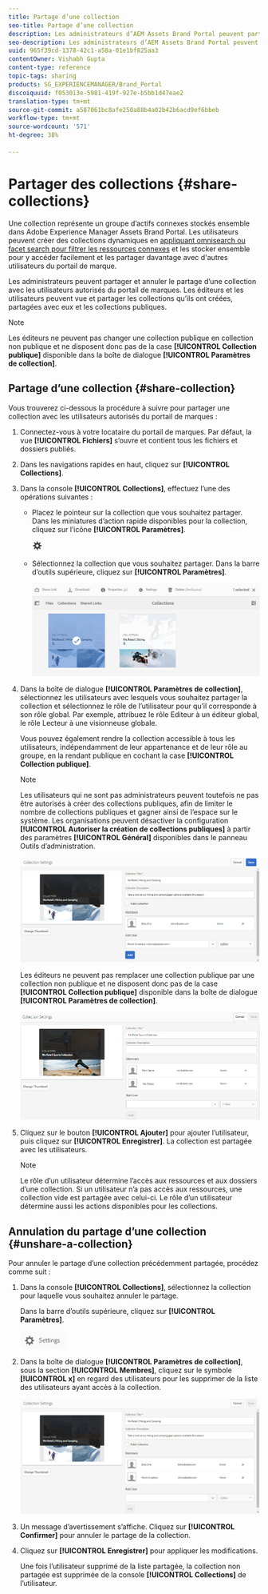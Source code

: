 ```yaml
---
title: Partage d’une collection
seo-title: Partage d’une collection
description: Les administrateurs d’AEM Assets Brand Portal peuvent partager et annuler le partage d’une collection, dynamique ou non, avec les utilisateurs autorisés. Les éditeurs peuvent uniquement visualiser et partager les collections créées par eux et partagées avec eux, ainsi que les collections publiques.
seo-description: Les administrateurs d’AEM Assets Brand Portal peuvent partager et annuler le partage d’une collection, dynamique ou non, avec les utilisateurs autorisés. Les éditeurs peuvent uniquement visualiser et partager les collections créées par eux et partagées avec eux, ainsi que les collections publiques.
uuid: 965f39cd-1378-42c1-a58a-01e1bf825aa3
contentOwner: Vishabh Gupta
content-type: reference
topic-tags: sharing
products: SG_EXPERIENCEMANAGER/Brand_Portal
discoiquuid: f053013e-5981-419f-927e-b5bb1d47eae2
translation-type: tm+mt
source-git-commit: a587061bc8afe250a88b4a02b42b6acd9ef6bbeb
workflow-type: tm+mt
source-wordcount: '571'
ht-degree: 38%

---
```



# Partager des collections {#share-collections}

Une collection représente un groupe d’actifs connexes stockés ensemble dans Adobe Experience Manager Assets Brand Portal. Les utilisateurs peuvent créer des collections dynamiques en [appliquant omnisearch ou facet search pour filtrer les ressources connexes](brand-portal-searching.md) et les stocker ensemble pour y accéder facilement et les partager davantage avec d&#39;autres utilisateurs du portail de marque.

Les administrateurs peuvent partager et annuler le partage d’une collection avec les utilisateurs autorisés du portail de marques. Les éditeurs et les utilisateurs peuvent vue et partager les collections qu’ils ont créées, partagées avec eux et les collections publiques.

>[!NOTE]
>
>Les éditeurs ne peuvent pas changer une collection publique en collection non publique et ne disposent donc pas de la case **[!UICONTROL Collection publique]** disponible dans la boîte de dialogue **[!UICONTROL Paramètres de collection]**.

## Partage d’une collection {#share-collection}

Vous trouverez ci-dessous la procédure à suivre pour partager une collection avec les utilisateurs autorisés du portail de marques :

1. Connectez-vous à votre locataire du portail de marques. Par défaut, la vue **[!UICONTROL Fichiers]** s’ouvre et contient tous les fichiers et dossiers publiés.

1. Dans les navigations rapides en haut, cliquez sur **[!UICONTROL Collections]**.

1. Dans la console **[!UICONTROL Collections]**, effectuez l’une des opérations suivantes :

   * Placez le pointeur sur la collection que vous souhaitez partager. Dans les miniatures d’action rapide disponibles pour la collection, cliquez sur l’icône **[!UICONTROL Paramètres]**.

      ![](assets/settings-icon.png)

   * Sélectionnez la collection que vous souhaitez partager. Dans la barre d’outils supérieure, cliquez sur **[!UICONTROL Paramètres]**.

      ![](assets/collection-console.png)

1. Dans la boîte de dialogue **[!UICONTROL Paramètres de collection]**, sélectionnez les utilisateurs avec lesquels vous souhaitez partager la collection et sélectionnez le rôle de l’utilisateur pour qu’il corresponde à son rôle global. Par exemple, attribuez le rôle Editeur à un éditeur global, le rôle Lecteur à une visionneuse globale.

   Vous pouvez également rendre la collection accessible à tous les utilisateurs, indépendamment de leur appartenance et de leur rôle au groupe, en la rendant publique en cochant la case **[!UICONTROL Collection publique]**.

   >[!NOTE]
   >
   >Les utilisateurs qui ne sont pas administrateurs peuvent toutefois ne pas être autorisés à créer des collections publiques, afin de limiter le nombre de collections publiques et gagner ainsi de l’espace sur le système. Les organisations peuvent désactiver la configuration **[!UICONTROL Autoriser la création de collections publiques]** à partir des paramètres **[!UICONTROL Général]** disponibles dans le panneau Outils d’administration.

   ![](assets/collection_sharingadduser.png)

   Les éditeurs ne peuvent pas remplacer une collection publique par une collection non publique et ne disposent donc pas de la case **[!UICONTROL Collection publique]** disponible dans la boîte de dialogue **[!UICONTROL Paramètres de collection]**.

   ![](assets/collection-setting-editor.png)

1. Cliquez sur le bouton **[!UICONTROL Ajouter]** pour ajouter l’utilisateur, puis cliquez sur **[!UICONTROL Enregistrer]**. La collection est partagée avec les utilisateurs.

   >[!NOTE]
   >
   >Le rôle d’un utilisateur détermine l’accès aux ressources et aux dossiers d’une collection. Si un utilisateur n’a pas accès aux ressources, une collection vide est partagée avec celui-ci. Le rôle d’un utilisateur détermine aussi les actions disponibles pour les collections.

## Annulation du partage d’une collection    {#unshare-a-collection}

Pour annuler le partage d’une collection précédemment partagée, procédez comme suit :

1. Dans la console **[!UICONTROL Collections]**, sélectionnez la collection pour laquelle vous souhaitez annuler le partage.

   Dans la barre d’outils supérieure, cliquez sur **[!UICONTROL Paramètres]**.

   ![](assets/collection_settings.png)

1. Dans la boîte de dialogue **[!UICONTROL Paramètres de collection]**, sous la section **[!UICONTROL Membres]**, cliquez sur le symbole **[!UICONTROL x]** en regard des utilisateurs pour les supprimer de la liste des utilisateurs ayant accès à la collection.

   ![](assets/unshare_collection.png)

1. Un message d’avertissement s’affiche. Cliquez sur **[!UICONTROL Confirmer]** pour annuler le partage de la collection.

1. Cliquez sur **[!UICONTROL Enregistrer]** pour appliquer les modifications.

   Une fois l’utilisateur supprimé de la liste partagée, la collection non partagée est supprimée de la console **[!UICONTROL Collections]** de l’utilisateur.

<!--
1. Click the overlay icon on the left, and choose **[!UICONTROL Navigation]**.

   ![](assets/contenttree-1.png)

1. From the siderail on the left, click **[!UICONTROL Collections]**.

   ![](assets/access_collections.png)

1. From the **[!UICONTROL Collections]** console, do one of the following:

    * Hover the pointer over the collection you want to share. From the quick action thumbnails available for the collection, click the **[!UICONTROL Settings]** icon.

   ![](assets/settings_thumbnail.png)

    * Select the collection you want to share. From the toolbar at the top, click **[!UICONTROL Settings]**.
    
   ![](assets/collection-sharing.png)

1. In the [!UICONTROL Collection Settings] dialog box, select the users or groups with whom you want to share the collection and select the role for a user or a group to match their global role. For example, assign the Editor role to a global editor, the Viewer role to a global viewer.

   Alternatively, to make the collection available to all users irrespective of their group membership and role, make it public by selecting the **[!UICONTROL Public Collection]** check-box.

   >[!NOTE]
   >
   >However, non-admin users can be restricted from creating public collections, to avoid having numerous public collections so that system space can be saved. Organizations can disable the **[!UICONTROL Allow public collections creation]** configuration from [!UICONTROL General] settings available in admin tools panel.

   ![](assets/collection_sharingadduser.png)

   Editors cannot change a public collection to a non-public collection and, therefore, do not have **[!UICONTROL Public Collection]** check-box available in **[!UICONTROL Collection Settings]** dialog.

   ![](assets/collection-setting-editor.png)

1. Select **[!UICONTROL Add]**, and then **[!UICONTROL Save]**. The collection is shared with the chosen users.

   >[!NOTE]
   >
   >A user's role governs access to the assets and folders inside a collection. If a user does not have access to assets, an empty collection is shared with the user. Also, a user's role governs the actions available for collections.

## Unshare a collection {#unshare-a-collection}

To unshare a previously shared collection, do the following:

1. From the **[!UICONTROL Collections]** console, select the collection you want to unshare.

   In the toolbar, click **[!UICONTROL Settings]**.

   ![](assets/collection_settings.png)

1. On the **[!UICONTROL Collection Settings]** dialog box, under **[!UICONTROL Members]**, click the **[!UICONTROL x]** symbol next to users or groups to remove them from the list of users you shared the collection with.

   ![](assets/unshare_collection.png)

1. In the warning message box, click **[!UICONTROL Confirm]** to confirm unshare.

   Click **[!UICONTROL Save]**.

1. Log in to Brand Portal with the credentials of the user you removed from the shared list. The collection is removed from the **[!UICONTROL Collections]** console.
-->